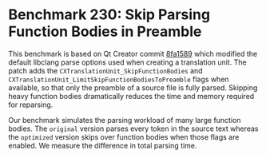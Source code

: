 # Benchmark 230: Skip Parsing Function Bodies in Preamble

This benchmark is based on Qt Creator commit [8fa1589](https://code.qt.io/cgit/qt-creator/qt-creator.git/commit/?id=8fa15892a417bd4c2af33a9dab1f394e93539c54) which modified the default
libclang parse options used when creating a translation unit. The patch adds the
`CXTranslationUnit_SkipFunctionBodies` and `CXTranslationUnit_LimitSkipFunctionBodiesToPreamble`
flags when available, so that only the preamble of a source file is fully parsed.
Skipping heavy function bodies dramatically reduces the time and memory required
for reparsing.

Our benchmark simulates the parsing workload of many large function bodies.
The `original` version parses every token in the source text whereas the
`optimized` version skips over function bodies when those flags are enabled.
We measure the difference in total parsing time.

